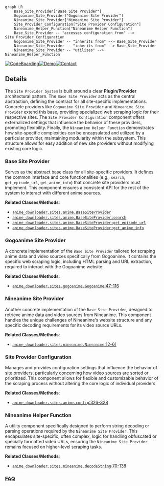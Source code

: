 ```mermaid
graph LR
    Base_Site_Provider["Base Site Provider"]
    Gogoanime_Site_Provider["Gogoanime Site Provider"]
    Nineanime_Site_Provider["Nineanime Site Provider"]
    Site_Provider_Configuration["Site Provider Configuration"]
    Nineanime_Helper_Function["Nineanime Helper Function"]
    Base_Site_Provider -- "accesses configuration from" --> Site_Provider_Configuration
    Gogoanime_Site_Provider -- "inherits from" --> Base_Site_Provider
    Nineanime_Site_Provider -- "inherits from" --> Base_Site_Provider
    Nineanime_Site_Provider -- "utilizes" --> Nineanime_Helper_Function
```

[![CodeBoarding](https://img.shields.io/badge/Generated%20by-CodeBoarding-9cf?style=flat-square)](https://github.com/CodeBoarding/GeneratedOnBoardings)[![Demo](https://img.shields.io/badge/Try%20our-Demo-blue?style=flat-square)](https://www.codeboarding.org/demo)[![Contact](https://img.shields.io/badge/Contact%20us%20-%20contact@codeboarding.org-lightgrey?style=flat-square)](mailto:contact@codeboarding.org)

## Details

The `Site Provider System` is built around a clear **Plugin/Provider** architectural pattern. The `Base Site Provider` acts as the central abstraction, defining the contract for all site-specific implementations. Concrete providers like `Gogoanime Site Provider` and `Nineanime Site Provider` extend this base, providing specialized web scraping logic for their respective sites. The `Site Provider Configuration` component offers externalized settings that influence the behavior of these providers, promoting flexibility. Finally, the `Nineanime Helper Function` demonstrates how site-specific complexities can be encapsulated and utilized by a particular provider, maintaining modularity within the subsystem. This structure allows for easy addition of new site providers without modifying existing core logic.

### Base Site Provider
Serves as the abstract base class for all site-specific providers. It defines the common interface and core functionalities (e.g., `search`, `get_episode_url`, `get_anime_info`) that concrete site providers must implement. This component ensures a consistent API for the rest of the system to interact with different anime sources.


**Related Classes/Methods**:

- <a href="https://github.com/anime-dl/anime-downloader/blob/master/anime_downloader/sites/anime.py" target="_blank" rel="noopener noreferrer">`anime_downloader.sites.anime.BaseSiteProvider`</a>
- <a href="https://github.com/anime-dl/anime-downloader/blob/master/anime_downloader/sites/anime.py" target="_blank" rel="noopener noreferrer">`anime_downloader.sites.anime.BaseSiteProvider:search`</a>
- <a href="https://github.com/anime-dl/anime-downloader/blob/master/anime_downloader/sites/anime.py" target="_blank" rel="noopener noreferrer">`anime_downloader.sites.anime.BaseSiteProvider:get_episode_url`</a>
- <a href="https://github.com/anime-dl/anime-downloader/blob/master/anime_downloader/sites/anime.py" target="_blank" rel="noopener noreferrer">`anime_downloader.sites.anime.BaseSiteProvider:get_anime_info`</a>


### Gogoanime Site Provider
A concrete implementation of the `Base Site Provider` tailored for scraping anime data and video sources specifically from Gogoanime. It contains the specific web scraping logic, including HTML parsing and URL extraction, required to interact with the Gogoanime website.


**Related Classes/Methods**:

- <a href="https://github.com/anime-dl/anime-downloader/blob/master/anime_downloader/sites/gogoanime.py#L47-L116" target="_blank" rel="noopener noreferrer">`anime_downloader.sites.gogoanime.Gogoanime`:47-116</a>


### Nineanime Site Provider
Another concrete implementation of the `Base Site Provider`, designed to retrieve anime data and video sources from Nineanime. This component handles the unique challenges of Nineanime's website structure and any specific decoding requirements for its video source URLs.


**Related Classes/Methods**:

- <a href="https://github.com/anime-dl/anime-downloader/blob/master/anime_downloader/sites/nineanime.py#L12-L61" target="_blank" rel="noopener noreferrer">`anime_downloader.sites.nineanime.Nineanime`:12-61</a>


### Site Provider Configuration
Manages and provides configuration settings that influence the behavior of site providers, particularly concerning how video sources are sorted or prioritized. This component allows for flexible and customizable behavior of the scraping process without altering the core logic of individual providers.


**Related Classes/Methods**:

- <a href="https://github.com/anime-dl/anime-downloader/blob/master/anime_downloader/sites/anime.py#L326-L328" target="_blank" rel="noopener noreferrer">`anime_downloader.sites.anime.config`:326-328</a>


### Nineanime Helper Function
A utility component specifically designed to perform string decoding or parsing operations required by the `Nineanime Site Provider`. This encapsulates site-specific, often complex, logic for handling obfuscated or specially formatted video URLs, ensuring the `Nineanime Site Provider` remains focused on higher-level scraping tasks.


**Related Classes/Methods**:

- <a href="https://github.com/anime-dl/anime-downloader/blob/master/anime_downloader/sites/nineanime.py#L70-L138" target="_blank" rel="noopener noreferrer">`anime_downloader.sites.nineanime.decodeString`:70-138</a>




### [FAQ](https://github.com/CodeBoarding/GeneratedOnBoardings/tree/main?tab=readme-ov-file#faq)